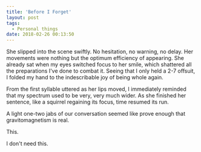 ```yaml
---
title: 'Before I Forget'
layout: post
tags:
  - Personal things
date: 2018-02-26 00:13:50
---
```

She slipped into the scene swiftly. No hesitation, no warning, no delay. Her movements were nothing but the optimum efficiency of appearing. She already sat when my eyes switched focus to her smile, which shattered all the preparations I've done to combat it. Seeing that I only held a 2-7 offsuit, I folded my hand to the indescribable joy of being whole again.

<!-- more -->
From the first syllable uttered as her lips moved, I immediately reminded that my spectrum used to be very, very much wider. As she finished her sentence, like a squirrel regaining its focus, time resumed its run.

A light one-two jabs of our conversation seemed like prove enough that gravitomagnetism is real.

This.

I don't need this.
